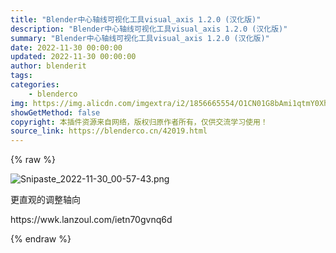 ```yaml
---
title: "Blender中心轴线可视化工具visual_axis 1.2.0 (汉化版)"
description: "Blender中心轴线可视化工具visual_axis 1.2.0 (汉化版)"
summary: "Blender中心轴线可视化工具visual_axis 1.2.0 (汉化版)"
date: 2022-11-30 00:00:00
updated: 2022-11-30 00:00:00
author: blenderit
tags: 
categories:
    - blenderco
img: https://img.alicdn.com/imgextra/i2/1856665554/O1CN01G8bAmi1qtmY0Xh7Qk_!!1856665554.png
showGetMethod: false
copyright: 本插件资源来自网络，版权归原作者所有，仅供交流学习使用！
source_link: https://blenderco.cn/42019.html
---
```


{% raw %}
<p><img src="https://img.alicdn.com/imgextra/i2/1856665554/O1CN01G8bAmi1qtmY0Xh7Qk_!!1856665554.png" alt="Snipaste_2022-11-30_00-57-43.png"></p><p>更直观的调整轴向</p><p>https://wwk.lanzoul.com/ietn70gvnq6d</p>
<div style="display: none">blenderco</div>
{% endraw %}